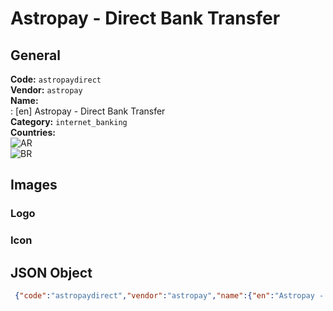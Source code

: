 # Astropay - Direct Bank Transfer 
## General 
**Code:** `astropaydirect`  
**Vendor:** `astropay`  
**Name:**  
:	[en] Astropay - Direct Bank Transfer  
**Category:** `internet_banking`  
**Countries:**  
![AR](https://cdnjs.cloudflare.com/ajax/libs/flag-icon-css/3.3.0/flags/4x3/AR.svg#w24)  
![BR](https://cdnjs.cloudflare.com/ajax/libs/flag-icon-css/3.3.0/flags/4x3/BR.svg#w24)  
 
## Images 
### Logo 
### Icon 
## JSON Object 
```json
 {"code":"astropaydirect","vendor":"astropay","name":{"en":"Astropay - Direct Bank Transfer"},"description":null,"countries":["AR","BR"],"category":"internet_banking"}```  
